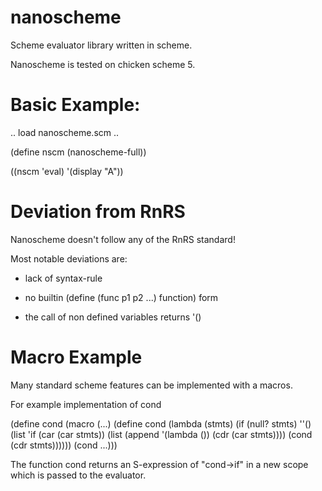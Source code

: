 # nanoscheme

Scheme evaluator library written in scheme.


Nanoscheme is tested on chicken scheme 5.

# Basic Example:

.. load nanoscheme.scm ..

(define nscm (nanoscheme-full))

((nscm 'eval) '(display "A"))

# Deviation from RnRS

Nanoscheme doesn't follow any of the RnRS standard!

Most notable deviations are:

- lack of syntax-rule

- no builtin (define (func p1 p2 ...) function) form

- the call of non defined variables returns '()

# Macro Example

Many standard scheme features can be implemented with a macros.

For example implementation of cond

(define cond (macro (...) 
	(define cond (lambda (stmts)
		(if (null? stmts)
		''()
		(list 'if (car (car stmts)) (list (append '(lambda ()) (cdr (car stmts)))) (cond (cdr stmts))))))
	(cond ...)))

The function cond returns an S-expression of "cond->if" in a new scope which is passed to the evaluator.
